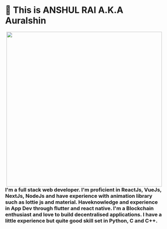 # 👋 This is ANSHUL RAI  A.K.A Auralshin 

<div class="hello">
  <div class="inner" ><img src="assets\animation_500_kckasloz.gif" align="right" height="500" width="500"></div>
</div>

### I'm a full stack web developer. I'm proficient in ReactJs, VueJs, NextJs, NodeJs and have experience with animation library such as lottie js and material. Haveknowledge and experience in App Dev through flutter and react native. I'm a Blockchain enthusiast and love to build decentralised applications. I have a little experience but quite good skill set in Python, C and C++.  
